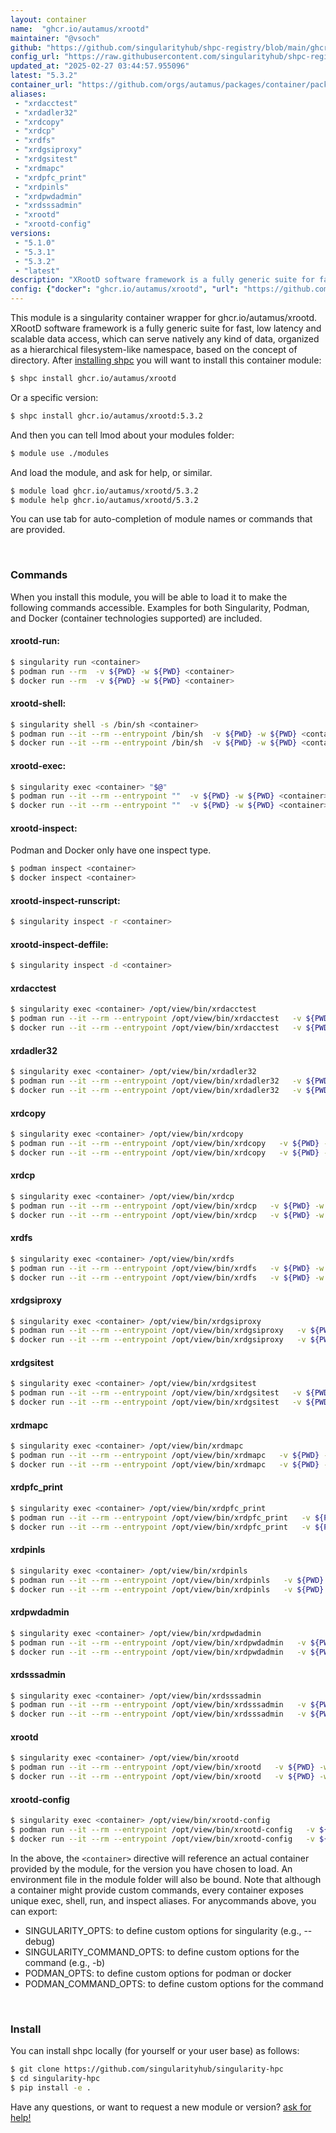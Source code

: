 ```yaml
---
layout: container
name:  "ghcr.io/autamus/xrootd"
maintainer: "@vsoch"
github: "https://github.com/singularityhub/shpc-registry/blob/main/ghcr.io/autamus/xrootd/container.yaml"
config_url: "https://raw.githubusercontent.com/singularityhub/shpc-registry/main/ghcr.io/autamus/xrootd/container.yaml"
updated_at: "2025-02-27 03:44:57.955096"
latest: "5.3.2"
container_url: "https://github.com/orgs/autamus/packages/container/package/xrootd"
aliases:
 - "xrdacctest"
 - "xrdadler32"
 - "xrdcopy"
 - "xrdcp"
 - "xrdfs"
 - "xrdgsiproxy"
 - "xrdgsitest"
 - "xrdmapc"
 - "xrdpfc_print"
 - "xrdpinls"
 - "xrdpwdadmin"
 - "xrdsssadmin"
 - "xrootd"
 - "xrootd-config"
versions:
 - "5.1.0"
 - "5.3.1"
 - "5.3.2"
 - "latest"
description: "XRootD software framework is a fully generic suite for fast, low latency and scalable data access, which can serve natively any kind of data, organized as a hierarchical filesystem-like namespace, based on the concept of directory."
config: {"docker": "ghcr.io/autamus/xrootd", "url": "https://github.com/orgs/autamus/packages/container/package/xrootd", "maintainer": "@vsoch", "description": "XRootD software framework is a fully generic suite for fast, low latency and scalable data access, which can serve natively any kind of data, organized as a hierarchical filesystem-like namespace, based on the concept of directory.", "latest": {"5.3.2": "sha256:79ca99e2dfc5c2834899fc9b486cbb368cfdf0b5ec16d9f9aafd317787020679"}, "tags": {"5.1.0": "sha256:37902350afb153684fa04bba4926f86f8bb0d580c8a2bda9dcdf0d371923dfbf", "5.3.1": "sha256:9b42939274b693da6a54e003855a8be2ca8a7114d9fe0705197cc987b6ccea5b", "5.3.2": "sha256:79ca99e2dfc5c2834899fc9b486cbb368cfdf0b5ec16d9f9aafd317787020679", "latest": "sha256:79ca99e2dfc5c2834899fc9b486cbb368cfdf0b5ec16d9f9aafd317787020679"}, "aliases": {"xrdacctest": "/opt/view/bin/xrdacctest", "xrdadler32": "/opt/view/bin/xrdadler32", "xrdcopy": "/opt/view/bin/xrdcopy", "xrdcp": "/opt/view/bin/xrdcp", "xrdfs": "/opt/view/bin/xrdfs", "xrdgsiproxy": "/opt/view/bin/xrdgsiproxy", "xrdgsitest": "/opt/view/bin/xrdgsitest", "xrdmapc": "/opt/view/bin/xrdmapc", "xrdpfc_print": "/opt/view/bin/xrdpfc_print", "xrdpinls": "/opt/view/bin/xrdpinls", "xrdpwdadmin": "/opt/view/bin/xrdpwdadmin", "xrdsssadmin": "/opt/view/bin/xrdsssadmin", "xrootd": "/opt/view/bin/xrootd", "xrootd-config": "/opt/view/bin/xrootd-config"}}
---
```


This module is a singularity container wrapper for ghcr.io/autamus/xrootd.
XRootD software framework is a fully generic suite for fast, low latency and scalable data access, which can serve natively any kind of data, organized as a hierarchical filesystem-like namespace, based on the concept of directory.
After [installing shpc](#install) you will want to install this container module:


```bash
$ shpc install ghcr.io/autamus/xrootd
```

Or a specific version:

```bash
$ shpc install ghcr.io/autamus/xrootd:5.3.2
```

And then you can tell lmod about your modules folder:

```bash
$ module use ./modules
```

And load the module, and ask for help, or similar.

```bash
$ module load ghcr.io/autamus/xrootd/5.3.2
$ module help ghcr.io/autamus/xrootd/5.3.2
```

You can use tab for auto-completion of module names or commands that are provided.

<br>

### Commands

When you install this module, you will be able to load it to make the following commands accessible.
Examples for both Singularity, Podman, and Docker (container technologies supported) are included.

#### xrootd-run:

```bash
$ singularity run <container>
$ podman run --rm  -v ${PWD} -w ${PWD} <container>
$ docker run --rm  -v ${PWD} -w ${PWD} <container>
```

#### xrootd-shell:

```bash
$ singularity shell -s /bin/sh <container>
$ podman run --it --rm --entrypoint /bin/sh  -v ${PWD} -w ${PWD} <container>
$ docker run --it --rm --entrypoint /bin/sh  -v ${PWD} -w ${PWD} <container>
```

#### xrootd-exec:

```bash
$ singularity exec <container> "$@"
$ podman run --it --rm --entrypoint ""  -v ${PWD} -w ${PWD} <container> "$@"
$ docker run --it --rm --entrypoint ""  -v ${PWD} -w ${PWD} <container> "$@"
```

#### xrootd-inspect:

Podman and Docker only have one inspect type.

```bash
$ podman inspect <container>
$ docker inspect <container>
```

#### xrootd-inspect-runscript:

```bash
$ singularity inspect -r <container>
```

#### xrootd-inspect-deffile:

```bash
$ singularity inspect -d <container>
```


#### xrdacctest

```bash
$ singularity exec <container> /opt/view/bin/xrdacctest
$ podman run --it --rm --entrypoint /opt/view/bin/xrdacctest   -v ${PWD} -w ${PWD} <container> -c " $@"
$ docker run --it --rm --entrypoint /opt/view/bin/xrdacctest   -v ${PWD} -w ${PWD} <container> -c " $@"
```


#### xrdadler32

```bash
$ singularity exec <container> /opt/view/bin/xrdadler32
$ podman run --it --rm --entrypoint /opt/view/bin/xrdadler32   -v ${PWD} -w ${PWD} <container> -c " $@"
$ docker run --it --rm --entrypoint /opt/view/bin/xrdadler32   -v ${PWD} -w ${PWD} <container> -c " $@"
```


#### xrdcopy

```bash
$ singularity exec <container> /opt/view/bin/xrdcopy
$ podman run --it --rm --entrypoint /opt/view/bin/xrdcopy   -v ${PWD} -w ${PWD} <container> -c " $@"
$ docker run --it --rm --entrypoint /opt/view/bin/xrdcopy   -v ${PWD} -w ${PWD} <container> -c " $@"
```


#### xrdcp

```bash
$ singularity exec <container> /opt/view/bin/xrdcp
$ podman run --it --rm --entrypoint /opt/view/bin/xrdcp   -v ${PWD} -w ${PWD} <container> -c " $@"
$ docker run --it --rm --entrypoint /opt/view/bin/xrdcp   -v ${PWD} -w ${PWD} <container> -c " $@"
```


#### xrdfs

```bash
$ singularity exec <container> /opt/view/bin/xrdfs
$ podman run --it --rm --entrypoint /opt/view/bin/xrdfs   -v ${PWD} -w ${PWD} <container> -c " $@"
$ docker run --it --rm --entrypoint /opt/view/bin/xrdfs   -v ${PWD} -w ${PWD} <container> -c " $@"
```


#### xrdgsiproxy

```bash
$ singularity exec <container> /opt/view/bin/xrdgsiproxy
$ podman run --it --rm --entrypoint /opt/view/bin/xrdgsiproxy   -v ${PWD} -w ${PWD} <container> -c " $@"
$ docker run --it --rm --entrypoint /opt/view/bin/xrdgsiproxy   -v ${PWD} -w ${PWD} <container> -c " $@"
```


#### xrdgsitest

```bash
$ singularity exec <container> /opt/view/bin/xrdgsitest
$ podman run --it --rm --entrypoint /opt/view/bin/xrdgsitest   -v ${PWD} -w ${PWD} <container> -c " $@"
$ docker run --it --rm --entrypoint /opt/view/bin/xrdgsitest   -v ${PWD} -w ${PWD} <container> -c " $@"
```


#### xrdmapc

```bash
$ singularity exec <container> /opt/view/bin/xrdmapc
$ podman run --it --rm --entrypoint /opt/view/bin/xrdmapc   -v ${PWD} -w ${PWD} <container> -c " $@"
$ docker run --it --rm --entrypoint /opt/view/bin/xrdmapc   -v ${PWD} -w ${PWD} <container> -c " $@"
```


#### xrdpfc_print

```bash
$ singularity exec <container> /opt/view/bin/xrdpfc_print
$ podman run --it --rm --entrypoint /opt/view/bin/xrdpfc_print   -v ${PWD} -w ${PWD} <container> -c " $@"
$ docker run --it --rm --entrypoint /opt/view/bin/xrdpfc_print   -v ${PWD} -w ${PWD} <container> -c " $@"
```


#### xrdpinls

```bash
$ singularity exec <container> /opt/view/bin/xrdpinls
$ podman run --it --rm --entrypoint /opt/view/bin/xrdpinls   -v ${PWD} -w ${PWD} <container> -c " $@"
$ docker run --it --rm --entrypoint /opt/view/bin/xrdpinls   -v ${PWD} -w ${PWD} <container> -c " $@"
```


#### xrdpwdadmin

```bash
$ singularity exec <container> /opt/view/bin/xrdpwdadmin
$ podman run --it --rm --entrypoint /opt/view/bin/xrdpwdadmin   -v ${PWD} -w ${PWD} <container> -c " $@"
$ docker run --it --rm --entrypoint /opt/view/bin/xrdpwdadmin   -v ${PWD} -w ${PWD} <container> -c " $@"
```


#### xrdsssadmin

```bash
$ singularity exec <container> /opt/view/bin/xrdsssadmin
$ podman run --it --rm --entrypoint /opt/view/bin/xrdsssadmin   -v ${PWD} -w ${PWD} <container> -c " $@"
$ docker run --it --rm --entrypoint /opt/view/bin/xrdsssadmin   -v ${PWD} -w ${PWD} <container> -c " $@"
```


#### xrootd

```bash
$ singularity exec <container> /opt/view/bin/xrootd
$ podman run --it --rm --entrypoint /opt/view/bin/xrootd   -v ${PWD} -w ${PWD} <container> -c " $@"
$ docker run --it --rm --entrypoint /opt/view/bin/xrootd   -v ${PWD} -w ${PWD} <container> -c " $@"
```


#### xrootd-config

```bash
$ singularity exec <container> /opt/view/bin/xrootd-config
$ podman run --it --rm --entrypoint /opt/view/bin/xrootd-config   -v ${PWD} -w ${PWD} <container> -c " $@"
$ docker run --it --rm --entrypoint /opt/view/bin/xrootd-config   -v ${PWD} -w ${PWD} <container> -c " $@"
```



In the above, the `<container>` directive will reference an actual container provided
by the module, for the version you have chosen to load. An environment file in the
module folder will also be bound. Note that although a container
might provide custom commands, every container exposes unique exec, shell, run, and
inspect aliases. For anycommands above, you can export:

 - SINGULARITY_OPTS: to define custom options for singularity (e.g., --debug)
 - SINGULARITY_COMMAND_OPTS: to define custom options for the command (e.g., -b)
 - PODMAN_OPTS: to define custom options for podman or docker
 - PODMAN_COMMAND_OPTS: to define custom options for the command

<br>

### Install

You can install shpc locally (for yourself or your user base) as follows:

```bash
$ git clone https://github.com/singularityhub/singularity-hpc
$ cd singularity-hpc
$ pip install -e .
```

Have any questions, or want to request a new module or version? [ask for help!](https://github.com/singularityhub/singularity-hpc/issues)
